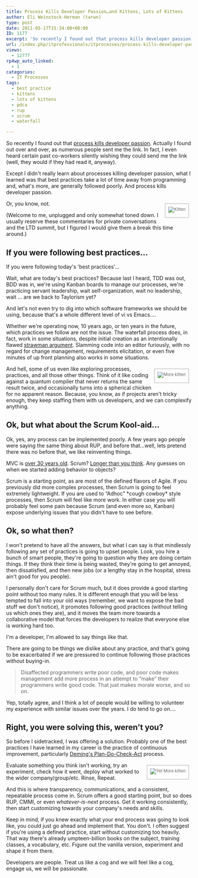 ```yaml
---
title: Process Kills Developer Passion…and Kittens, Lots of Kittens
author: Eli Weinstock-Herman (tarwn)
type: post
date: 2011-05-17T15:34:00+00:00
ID: 1177
excerpt: 'So recently I found out that process kills developer passion. Actually I found out over and over, as numerous people sent me the link. In fact, I even heard certain past co-workers silently wishing they could send me the link (well, they would if they h&hellip;'
url: /index.php/itprofessionals/itprocesses/process-kills-developer-passion-and-kittens/
views:
  - 12777
rp4wp_auto_linked:
  - 1
categories:
  - IT Processes
tags:
  - best practice
  - kittens
  - lots of kittens
  - pdca
  - rup
  - scrum
  - waterfall

---
```

So recently I found out that [process kills developer passion][1]. Actually I found out over and over, as numerous people sent me the link. In fact, I even heard certain past co-workers silently wishing they could send me the link (well, they would if they had read it, anyway).

Except I didn't really learn about processes killing developer passion, what I learned was that best practices take a lot of time away from programming and, what's more, are generally followed poorly. And process kills developer passion.

<div style="border: 1px solid #AAAAAA; float: right; font-size: 80%; color: #666666; text-align: center; padding: 8px; margin: 8px;">
  <img src="http://tiernok.com/trent/2003_12_13_14.gif" alt="Kitten" style="padding-bottom: 5px; max-width: 250px;" />
</div>

Or, you know, not.

(Welcome to me, unplugged and only somewhat toned down. I usually reserve these commentaries for private conversations and the LTD summit, but I figured I would give them a break this time around.)

## If you were following best practices…

If you were following today's 'best practices'…

Wait, what are today's best practices? Because last I heard, TDD was out, BDD was in, we're using Kanban boards to manage our processes, we're practicing servant leadership, wait self-organization, wait no leadership, wait … are we back to Taylorism yet?

And let's not even try to dig into which software frameworks we should be using, because that's a whole different level of vi vs Emacs….

Whether we're operating now, 10 years ago, or ten years in the future, which practices we follow are not the issue. The waterfall process does, in fact, work in some situations, despite initial creation as an intentionally flawed [strawman argument][2]. Slamming code into an editor furiously, with no regard for change management, requirements elicitation, or even five minutes of up front planning also works in some situations.

<div style="border: 1px solid #AAAAAA; float: right; font-size: 80%; color: #666666; text-align: center; padding: 8px; margin: 8px;">
  <img src="http://tiernok.com/trent/2004_01_19_20.gif" alt="More kitten" style="padding-bottom: 5px; max-width: 250px;" />
</div>

And hell, some of us even like exploring processes, practices, and all those other things. Think of it like coding against a quantum compiler that never returns the same result twice, and occasionally turns into a spherical chicken for no apparent reason. Because, you know, as if projects aren't tricky enough, they keep staffing them with us developers, and we can complexify anything.

## Ok, but what about the Scrum Kool-aid…

Ok, yes, any process can be implemented poorly. A few years ago people were saying the same thing about RUP, and before that…well, lets pretend there was no before that, we like reinventing things. 

MVC is [over 30 years old][3]. Scrum? [Longer than you think][4]. Any guesses on when we started adding behavior to objects?

Scrum is a starting point, as are most of the defined flavors of Agile. If you previously did more complex processes, then Scrum is going to feel extremely lightweight. If you are used to “Adhoc” \*cough cowboy\* style processes, then Scrum will feel like more work. In either case you will probably feel some pain because Scrum (and even more so, Kanban) expose underlying issues that you didn't have to see before.

## Ok, so what then?

I won't pretend to have all the answers, but what I can say is that mindlessly following any set of practices is going to upset people. Look, you hire a bunch of smart people, they're going to question why they are doing certain things. If they think their time is being wasted, they're going to get annoyed, then dissatisfied, and then new jobs (or a lengthy stay in the hospital, stress ain't good for you people).

I personally don't care for Scrum much, but it does provide a good starting point without too many rules. It is different enough that you will be less tempted to fall into your old ways (remember, we want to expose the bad stuff we don't notice), it promotes following good practices (without telling us which ones they are), and it moves the team more towards a collaborative model that forces the developers to realize that everyone else is working hard too.

I'm a developer, I'm allowed to say things like that.

There are going to be things we dislike about any practice, and that's going to be exacerbated if we are pressured to continue following those practices without buying-in. 

> Disaffected programmers write poor code, and poor code makes management add more process in an attempt to “make” their programmers write good code. That just makes morale worse, and so on.

Yep, totally agree, and I think a lot of people would be willing to volunteer my experience with similar issues over the years. I do tend to go on….

## Right, you were solving this, weren't you?

So before I sidetracked, I was offering a solution. Probably one of the best practices I have learned in my career is the practice of continuous improvement, particularly [Deming's Plan-Do-Check-Act][5] process.

<div style="border: 1px solid #AAAAAA; float: right; font-size: 80%; color: #666666; text-align: center; padding: 8px; margin: 8px;">
  <img src="http://tiernok.com/trent/2004_02_17_25.jpg" alt="Yet More kitten" style="padding-bottom: 5px; max-width: 250px;" />
</div>

Evaluate something you think isn't working, try an experiment, check how it went, deploy what worked to the wider company/group/etc. Rinse, Repeat.

And this is where transparency, communications, and a consistent, repeatable process come in. Scrum offers a good starting point, but so does RUP, CMMI, or even _whatever-is-next_ process. Get it working consistently, then start customizing towards your company's needs and skills.

Keep in mind, if you knew exactly what your end process was going to look like, you could just go ahead and implement that. You don't. I often suggest if you're using a defined practice, start without customizing too heavily. That way there's already umpteen-billion books on the subject, training classes, a vocabulary, etc. Figure out the vanilla version, experiment and shape it from there.

Developers are people. Treat us like a cog and we will feel like a cog, engage us, we will be passionate.

 [1]: http://radar.oreilly.com/2011/05/process-kills-developer-passion.html
 [2]: http://en.wikipedia.org/wiki/Waterfall_model "Waterfall Model at Wikipedia"
 [3]: http://c2.com/cgi/wiki?ModelViewControllerHistory "More info on MVC"
 [4]: http://scrum.jeffsutherland.com/2010/08/mike-beedle-on-early-history-of-scrum.html "Early history of scrum"
 [5]: http://en.wikipedia.org/wiki/PDCA "PDCA at Wikipedia"